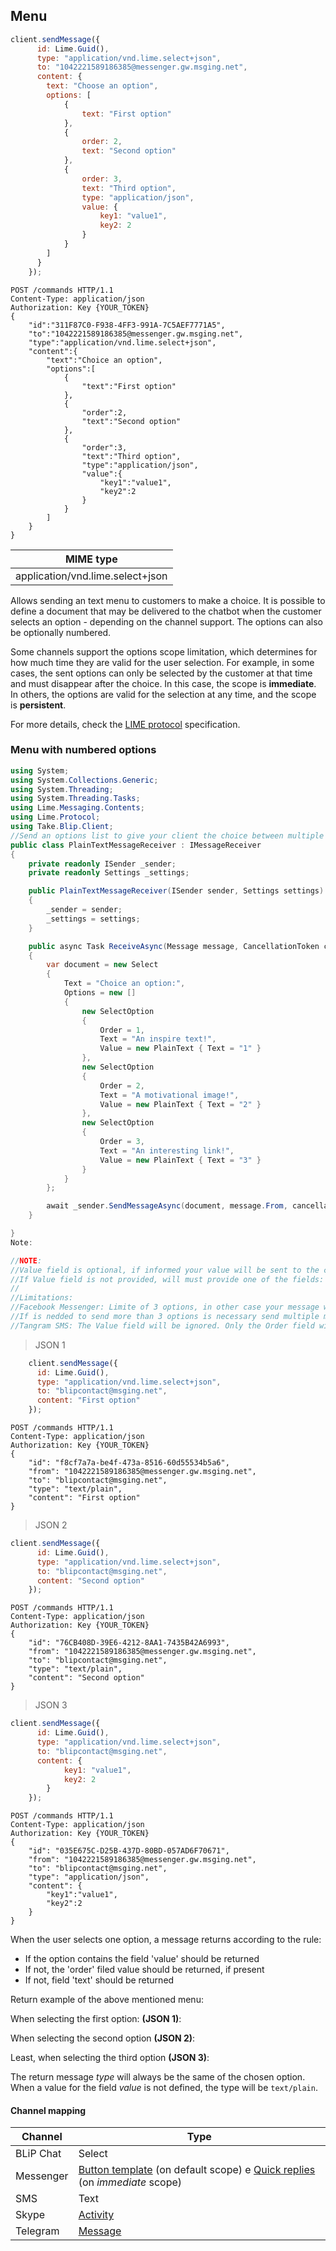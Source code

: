 ## Menu

```javascript
client.sendMessage({
      id: Lime.Guid(),
      type: "application/vnd.lime.select+json",
      to: "1042221589186385@messenger.gw.msging.net",
      content: {
        text: "Choose an option",
        options: [
            {
                text: "First option"
            },
            {
                order: 2,
                text: "Second option"
            },
            {
                order: 3,
                text: "Third option",
                type: "application/json",
                value: {
                    key1: "value1",
                    key2: 2
                }
            }
        ]
      }
    });
```
```http
POST /commands HTTP/1.1
Content-Type: application/json
Authorization: Key {YOUR_TOKEN}
{
    "id":"311F87C0-F938-4FF3-991A-7C5AEF7771A5",
    "to":"1042221589186385@messenger.gw.msging.net",
    "type":"application/vnd.lime.select+json",
    "content":{
        "text":"Choice an option",
        "options":[
            {
                "text":"First option"
            },
            {
                "order":2,
                "text":"Second option"
            },
            {
                "order":3,
                "text":"Third option",
                "type":"application/json",
                "value":{
                    "key1":"value1",
                    "key2":2
                }
            }
        ]
    }
}
```
| MIME type                                 |
|-------------------------------------------|
| application/vnd.lime.select+json |

Allows sending an text menu to customers to make a choice. It is possible to define a document that may be delivered to the chatbot when the customer selects an option - depending on the channel support. The options can also be optionally numbered.

Some channels support the options scope limitation, which determines for how much time they are valid for the user selection. For example, in some cases, the sent options can only be selected by the customer at that time and must disappear after the choice. In this case, the scope is **immediate**. In others, the options are valid for the selection at any time, and the scope is **persistent**.

For more details, check the [LIME protocol](http://limeprotocol.org/content-types.html#select) specification.


### Menu with numbered options

```csharp
using System;
using System.Collections.Generic;
using System.Threading;
using System.Threading.Tasks;
using Lime.Messaging.Contents;
using Lime.Protocol;
using Take.Blip.Client;
//Send an options list to give your client the choice between multiple answers using Select type:
public class PlainTextMessageReceiver : IMessageReceiver
{
    private readonly ISender _sender;
    private readonly Settings _settings;

    public PlainTextMessageReceiver(ISender sender, Settings settings)
    {
        _sender = sender;
        _settings = settings;
    }

    public async Task ReceiveAsync(Message message, CancellationToken cancellationToken)
    {
        var document = new Select
        {
            Text = "Choice an option:",
            Options = new []
            {
                new SelectOption
                {   
                    Order = 1,
                    Text = "An inspire text!",
                    Value = new PlainText { Text = "1" }
                },
                new SelectOption
                {
                    Order = 2,
                    Text = "A motivational image!",
                    Value = new PlainText { Text = "2" }
                },
                new SelectOption
                {
                    Order = 3,
                    Text = "An interesting link!",
                    Value = new PlainText { Text = "3" }
                }
            }
        };

        await _sender.SendMessageAsync(document, message.From, cancellationToken);
    }

}
Note:

//NOTE:
//Value field is optional, if informed your value will be sent to the chatbot when the user choice the option.
//If Value field is not provided, will must provide one of the fields: Order or Text. The Order field will be used only if Value and Text is not provided.
//
//Limitations:
//Facebook Messenger: Limite of 3 options, in other case your message will not be delivered. 
//If is nedded to send more than 3 options is necessary send multiple messages.
//Tangram SMS: The Value field will be ignored. Only the Order field will be sent if the option be selected.
```
> JSON 1

```javascript
    client.sendMessage({
      id: Lime.Guid(),
      type: "application/vnd.lime.select+json",
      to: "blipcontact@msging.net",
      content: "First option"
    });
```

```http
POST /commands HTTP/1.1
Content-Type: application/json
Authorization: Key {YOUR_TOKEN}
{
    "id": "f8cf7a7a-be4f-473a-8516-60d55534b5a6",
    "from": "1042221589186385@messenger.gw.msging.net",
    "to": "blipcontact@msging.net",
    "type": "text/plain",
    "content": "First option"
}
```

>JSON 2

```javascript
client.sendMessage({
      id: Lime.Guid(),
      type: "application/vnd.lime.select+json",
      to: "blipcontact@msging.net",
      content: "Second option"
    });
```

```http
POST /commands HTTP/1.1
Content-Type: application/json
Authorization: Key {YOUR_TOKEN}
{
    "id": "76CB408D-39E6-4212-8AA1-7435B42A6993",
    "from": "1042221589186385@messenger.gw.msging.net",
    "to": "blipcontact@msging.net",
    "type": "text/plain",
    "content": "Second option"
}
```

>JSON 3

```javascript
client.sendMessage({
      id: Lime.Guid(),
      type: "application/vnd.lime.select+json",
      to: "blipcontact@msging.net",
      content: {
            key1: "value1",
            key2: 2
        }
    });
```

```http
POST /commands HTTP/1.1
Content-Type: application/json
Authorization: Key {YOUR_TOKEN}
{
    "id": "035E675C-D25B-437D-80BD-057AD6F70671",
    "from": "1042221589186385@messenger.gw.msging.net",
    "to": "blipcontact@msging.net",
    "type": "application/json",
    "content": {
        "key1":"value1",
        "key2":2
    }
}
```
When the user selects one option, a message returns according to the rule:

- If the option contains the field 'value' should be returned
- If not, the 'order' filed value should be returned, if present
- If not, field 'text' should be returned


Return example of the above mentioned menu:

When selecting the first option: **(JSON 1)**:
 
When selecting the second option **(JSON 2)**:

Least, when selecting the third option **(JSON 3)**:



The return message *type* will always be the same of the chosen option. When a value for the field *value* is not defined, the type will be `text/plain`.

#### Channel mapping

| Channel              | Type                    | 
|--------------------|-------------------------|
| BLiP Chat           | Select  |
| Messenger          | [Button template](https://developers.facebook.com/docs/messenger-platform/send-api-reference/button-template) (on default scope) e [Quick replies](https://developers.facebook.com/docs/messenger-platform/send-api-reference/quick-replies) (on *immediate* scope)|
| SMS                | Text                  |
| Skype              | [Activity](https://docs.botframework.com/en-us/skype/chat/#sending-messages-1)|
| Telegram           | [Message](https://core.telegram.org/bots/api#message)|
